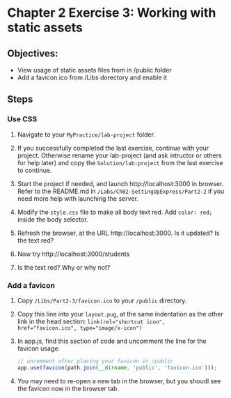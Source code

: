 # Chapter 2 Exercise 3: Working with static assets
## Objectives:
* View usage of static assets files from in /public folder 
* Add a favicon.ico from /Libs dorectory and enable it

## Steps

### Use CSS


1. Navigate to your `MyPractice/lab-project` folder.

1. If you successfully completed the last exercise, continue with your project. Otherwise rename your lab-project (and ask intructor or others for help later) and copy the `Solution/lab-project` from the last exercise to continue.

1. Start the project if needed, and launch http://localhost:3000 in browser. Refer to the README.md in `/Labs/Ch02-SettingUpExpress/Part2-2` if you need more help with launching the server.

1. Modify the `style.css` file to make all body text red. Add 
`color: red;` inside the body selector.

1. Refresh the browser, at the URL http://localhost:3000. Is it updated? Is the text red?

1. Now try http://localhost:3000/students

1. Is the text red?  Why or why not?

### Add a favicon 

1. Copy `/Libs/Part2-3/favicon.ico` to your `/public` directory.

1. Copy this line into your `layout.pug`, at the same indentation as the other link in the head section:
    ``` link(rel="shortcut icon", href="favicon.ico", type="image/x-icon") ```      

1. In app.js, find this section of code and uncomment the line for the favicon usage:
    ``` javascript
    // uncomment after placing your favicon in /public
    app.use(favicon(path.join(__dirname, 'public', 'favicon.ico')));
    ```

1. You may need to re-open a new tab in the browser, but you shoudl see the favicon now in the browser tab.